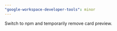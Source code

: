 ```yaml
---
"google-workspace-developer-tools": minor
---
```


Switch to npm and temporarily remove card preview.
